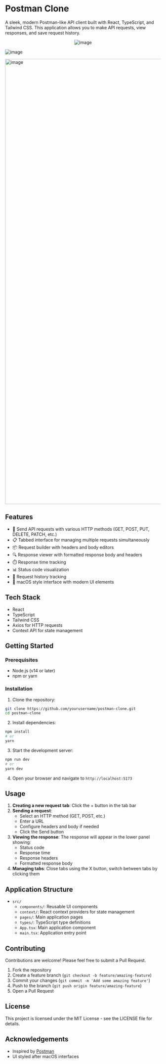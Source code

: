 # Postman Clone

A sleek, modern Postman-like API client built with React, TypeScript, and Tailwind CSS. This application allows you to make API requests, view responses, and save request history.

<p align="center">
<img  alt="image" src="https://github.com/user-attachments/assets/59ce313a-11b5-4977-90e1-40bcf0062eab" />
</p>


![image](https://github.com/user-attachments/assets/85feb2cf-6785-45fb-bfbb-d6f3e99072b5)

<img width="1440" alt="image" src="https://github.com/user-attachments/assets/12c9b1db-427c-4f67-9192-7c15bf60c84c" />




## Features

- 🚀 Send API requests with various HTTP methods (GET, POST, PUT, DELETE, PATCH, etc.)
- 📋 Tabbed interface for managing multiple requests simultaneously
- 📦 Request builder with headers and body editors
- 🔍 Response viewer with formatted response body and headers
- ⏱️ Response time tracking
- 📊 Status code visualization
- 📜 Request history tracking
- 🍎 macOS style interface with modern UI elements

## Tech Stack

- React
- TypeScript
- Tailwind CSS
- Axios for HTTP requests
- Context API for state management

## Getting Started

### Prerequisites

- Node.js (v14 or later)
- npm or yarn

### Installation

1. Clone the repository:
```bash
git clone https://github.com/yourusername/postman-clone.git
cd postman-clone
```

2. Install dependencies:
```bash
npm install
# or
yarn
```

3. Start the development server:
```bash
npm run dev
# or
yarn dev
```

4. Open your browser and navigate to `http://localhost:5173`

## Usage

1. **Creating a new request tab**: Click the + button in the tab bar
2. **Sending a request**: 
   - Select an HTTP method (GET, POST, etc.)
   - Enter a URL
   - Configure headers and body if needed
   - Click the Send button
3. **Viewing the response**: The response will appear in the lower panel showing:
   - Status code
   - Response time
   - Response headers
   - Formatted response body
4. **Managing tabs**: Close tabs using the X button, switch between tabs by clicking them

## Application Structure

- `src/`
  - `components/`: Reusable UI components
  - `context/`: React context providers for state management
  - `pages/`: Main application pages
  - `types/`: TypeScript type definitions
  - `App.tsx`: Main application component
  - `main.tsx`: Application entry point

## Contributing

Contributions are welcome! Please feel free to submit a Pull Request.

1. Fork the repository
2. Create a feature branch (`git checkout -b feature/amazing-feature`)
3. Commit your changes (`git commit -m 'Add some amazing feature'`)
4. Push to the branch (`git push origin feature/amazing-feature`)
5. Open a Pull Request

## License

This project is licensed under the MIT License - see the LICENSE file for details.

## Acknowledgements

- Inspired by [Postman](https://www.postman.com/)
- UI styled after macOS interfaces
